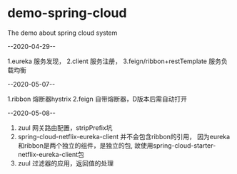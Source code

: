 # demo-spring-cloud
The demo about spring cloud system

--2020-04-29--

1.eureka 服务发现，
2.client 服务注册，
3.feign/ribbon+restTemplate  服务负载均衡

--2020-05-07--

1.ribbon 熔断器hystrix
2.feign 自带熔断器，D版本后需自动打开

--2020-05-08--

1. zuul 网关路由配置，stripPrefix坑
2. spring-cloud-netflix-eureka-client 并不会包含ribbon的引用，
因为eureka和ribbon是两个独立的组件，是独立的包,
故使用spring-cloud-starter-netflix-eureka-client包
3. zuul 过滤器的应用，返回值的处理


